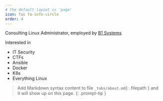 ```yaml
---
# the default layout is 'page'
icon: fas fa-info-circle
order: 4
---
```

Consulting Linux Administrator, employed by [B1 Systems](https://b1-systems.de/en)

Interested in
  - IT Security
  - CTFs
  - Ansible
  - Docker
  - K8s
  - Everything Linux

> Add Markdown syntax content to file `_tabs/about.md`{: .filepath } and it will show up on this page.
{: .prompt-tip }
